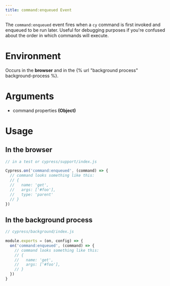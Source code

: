 ```yaml
---
title: command:enqueued Event
---
```


The `command:enqueued` event fires when a `cy` command is first invoked and enqueued to be run later. Useful for debugging purposes if you're confused about the order in which commands will execute.

# Environment

Occurs in the **browser** and in the {% url "background process" background-process %}.

# Arguments

* command properties **(Object)**

# Usage

## In the browser

```javascript
// in a test or cypress/support/index.js

Cypress.on('command:enqueued', (command) => {
  // command looks something like this:
  // {
  //   name: 'get',
  //   args: ['#foo'],
  //   type: 'parent'
  // }
})
```

## In the background process

```javascript
// cypress/background/index.js

module.exports = (on, config) => {
  on('command:enqueued', (command) => {
    // command looks something like this:
    // {
    //   name: 'get',
    //   args: ['#foo'],
    // }
  })
}
```
